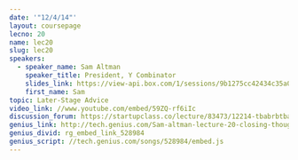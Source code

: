 ```yaml
---
date: '"12/4/14"'
layout: coursepage
lecno: 20
name: lec20
slug: lec20
speakers:
  - speaker_name: Sam Altman
    speaker_title: President, Y Combinator
    slides_link: https://view-api.box.com/1/sessions/9b1275cc42434c35a014d82a9ed9f345/view
    first_name: Sam
topic: Later-Stage Advice
video_link: //www.youtube.com/embed/59ZQ-rf6iIc
discussion_forum: https://startupclass.co/lecture/83473/12214-tbabrbtbab
genius_link: http://tech.genius.com/Sam-altman-lecture-20-closing-thoughts-and-later-stage-advice-annotated
genius_divid: rg_embed_link_528984
genius_script: //tech.genius.com/songs/528984/embed.js
---
```

